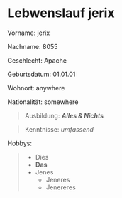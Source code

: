 # Lebwenslauf jerix

Vorname: jerix

Nachname: 8055

Geschlecht: Apache

Geburtsdatum: 01.01.01

Wohnort: anywhere

Nationalität: somewhere


>Ausbildung: ***Alles & Nichts***

>Kenntnisse: *umfassend*

Hobbys: 
>* Dies
>* **Das**
>* Jenes
>    * Jeneres
>    * Jenereres

